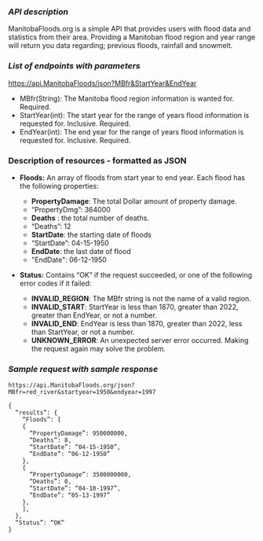 ### ***API description***

ManitobaFloods.org is a simple API that provides users with flood data and statistics from their area. Providing a Manitoban flood region and year range will return you data regarding; previous floods, rainfall and snowmelt. 

### *List of endpoints with parameters* 

https://api.ManitobaFloods/json?MBfr&StartYear&EndYear
* MBfr(String): The Manitoba flood region information is wanted for. Required.
* StartYear(int): The start year for the range of years flood information is requested for. Inclusive. Required.
* EndYear(int): The end year for the range of years flood information is requested for. Inclusive. Required.

### **Description of resources - formatted as JSON**

* **Floods:** An array of floods from start year to end year. Each flood has the following properties:
  * **PropertyDamage**: The total Dollar amount of property damage. 
  * “PropertyDmg”: 364000
  * **Deaths** : the total number of deaths.
  * “Deaths”: 12
  * **StartDate**: the starting date of floods
  * “StartDate”: 04-15-1950
  * **EndDate**: the last date of flood
  * "EndDate": 06-12-1950
  
 * **Status:** Contains “OK” if the request succeeded, or one of the following error codes if it failed:
   * **INVALID_REGION**: The MBfr string is not the name of a valid region.
   * **INVALID_START**: StartYear is less than 1870, greater than 2022, greater than EndYear, or not a number.
   * **INVALID_END**: EndYear is less than 1870, greater than 2022, less than StartYear, or not a number.
   * **UNKNOWN_ERROR**: An unexpected server error occurred. Making the request again may solve the problem.

### *Sample request with sample response*

`https://api.ManitobaFloods.org/json?MBfr=red_river&startyear=1950&endyear=1997`

```
{
  “results”: {
    “Floods”: [
    {
      “PropertyDamage”: 950000000,
      “Deaths”: 8,
      “StartDate”: “04-15-1950”,
      “EndDate”: “06-12-1950”
    },
    {
      “PropertyDamage”: 3500000000,
      “Deaths”: 0,
      “StartDate”: “04-10-1997”,
      “EndDate”: “05-13-1997”
    },
    ],
  },
  “Status”: “OK”
}
```
